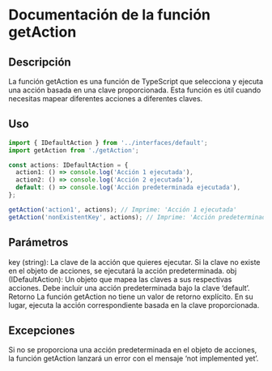 # Documentación de la función getAction

## Descripción
La función getAction es una función de TypeScript que selecciona y ejecuta una acción basada en una clave proporcionada. Esta función es útil cuando necesitas mapear diferentes acciones a diferentes claves.

## Uso

```TypeScript
import { IDefaultAction } from '../interfaces/default';
import getAction from './getAction';

const actions: IDefaultAction = {
  action1: () => console.log('Acción 1 ejecutada'),
  action2: () => console.log('Acción 2 ejecutada'),
  default: () => console.log('Acción predeterminada ejecutada'),
};

getAction('action1', actions); // Imprime: 'Acción 1 ejecutada'
getAction('nonExistentKey', actions); // Imprime: 'Acción predeterminada ejecutada'
```

## Parámetros

key (string): La clave de la acción que quieres ejecutar. Si la clave no existe en el objeto de acciones, se ejecutará la acción predeterminada.
obj (IDefaultAction): Un objeto que mapea las claves a sus respectivas acciones. Debe incluir una acción predeterminada bajo la clave ‘default’.
Retorno
La función getAction no tiene un valor de retorno explícito. En su lugar, ejecuta la acción correspondiente basada en la clave proporcionada.

## Excepciones

Si no se proporciona una acción predeterminada en el objeto de acciones, la función getAction lanzará un error con el mensaje ‘not implemented yet’.
